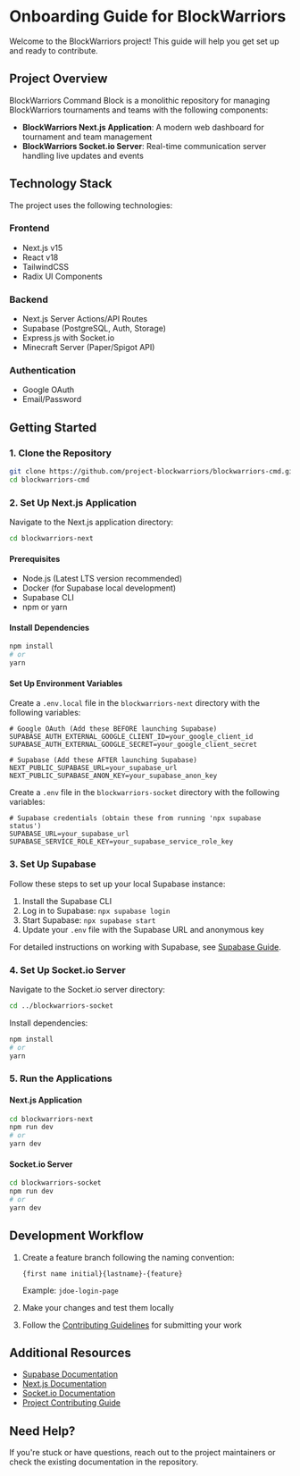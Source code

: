 # Onboarding Guide for BlockWarriors

Welcome to the BlockWarriors project! This guide will help you get set up and ready to contribute.

## Project Overview

BlockWarriors Command Block is a monolithic repository for managing BlockWarriors tournaments and teams with the following components:

- **BlockWarriors Next.js Application**: A modern web dashboard for tournament and team management
- **BlockWarriors Socket.io Server**: Real-time communication server handling live updates and events

## Technology Stack

The project uses the following technologies:

### Frontend
- Next.js v15
- React v18
- TailwindCSS
- Radix UI Components

### Backend
- Next.js Server Actions/API Routes
- Supabase (PostgreSQL, Auth, Storage)
- Express.js with Socket.io
- Minecraft Server (Paper/Spigot API)

### Authentication
- Google OAuth
- Email/Password

## Getting Started

### 1. Clone the Repository

```bash
git clone https://github.com/project-blockwarriors/blockwarriors-cmd.git
cd blockwarriors-cmd
```

### 2. Set Up Next.js Application

Navigate to the Next.js application directory:

```bash
cd blockwarriors-next
```

#### Prerequisites

- Node.js (Latest LTS version recommended)
- Docker (for Supabase local development)
- Supabase CLI
- npm or yarn

#### Install Dependencies

```bash
npm install
# or
yarn
```

#### Set Up Environment Variables

Create a `.env.local` file in the `blockwarriors-next` directory with the following variables:

```
# Google OAuth (Add these BEFORE launching Supabase)
SUPABASE_AUTH_EXTERNAL_GOOGLE_CLIENT_ID=your_google_client_id
SUPABASE_AUTH_EXTERNAL_GOOGLE_SECRET=your_google_client_secret

# Supabase (Add these AFTER launching Supabase)
NEXT_PUBLIC_SUPABASE_URL=your_supabase_url
NEXT_PUBLIC_SUPABASE_ANON_KEY=your_supabase_anon_key
```

Create a `.env` file in the `blockwarriors-socket` directory with the following variables:

```
# Supabase credentials (obtain these from running 'npx supabase status')
SUPABASE_URL=your_supabase_url
SUPABASE_SERVICE_ROLE_KEY=your_supabase_service_role_key
```

### 3. Set Up Supabase

Follow these steps to set up your local Supabase instance:

1. Install the Supabase CLI
2. Log in to Supabase: `npx supabase login`
3. Start Supabase: `npx supabase start`
4. Update your `.env` file with the Supabase URL and anonymous key

For detailed instructions on working with Supabase, see [Supabase Guide](./supabase.md).

### 4. Set Up Socket.io Server

Navigate to the Socket.io server directory:

```bash
cd ../blockwarriors-socket
```

Install dependencies:

```bash
npm install
# or
yarn
```

### 5. Run the Applications

#### Next.js Application

```bash
cd blockwarriors-next
npm run dev
# or
yarn dev
```

#### Socket.io Server

```bash
cd blockwarriors-socket
npm run dev
# or
yarn dev
```

## Development Workflow

1. Create a feature branch following the naming convention:
   ```
   {first name initial}{lastname}-{feature}
   ```
   Example: `jdoe-login-page`

2. Make your changes and test them locally

3. Follow the [Contributing Guidelines](./contributing.md) for submitting your work

## Additional Resources

- [Supabase Documentation](https://supabase.com/docs)
- [Next.js Documentation](https://nextjs.org/docs)
- [Socket.io Documentation](https://socket.io/docs)
- [Project Contributing Guide](./contributing.md)

## Need Help?

If you're stuck or have questions, reach out to the project maintainers or check the existing documentation in the repository.
